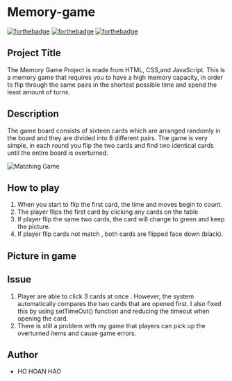# Memory-game
[![forthebadge](https://forthebadge.com/images/badges/uses-html.svg)](https://forthebadge.com)   [![forthebadge](https://forthebadge.com/images/badges/uses-css.svg)](https://forthebadge.com)  [![forthebadge](https://forthebadge.com/images/badges/made-with-javascript.svg)](https://forthebadge.com)
## Project Title
The Memory Game Project is made from HTML, CSS,and JavaScript. This is a memory game that requires you to have a high memory capacity, in order to flip through the same pairs in the shortest possible time and spend the least amount of turns.


## Description
The game board consists of sixteen cards which are arranged randomly in the board and they are divided into 8 different pairs. The game is very simple, in each round you flip the two cards and find two identical cards until the entire board is overturned.

![Matching Game](https://camo.githubusercontent.com/62bfca8e77f922085615c2304f324f448d691c5c/68747470733a2f2f64313768323774366835313561352e636c6f756466726f6e742e6e65742f746f706865722f323031372f46656272756172792f35383962623937325f73637265656e2d73686f742d323031372d30322d30372d61742d332e30332e31352d706d2f73637265656e2d73686f742d323031372d30322d30372d61742d332e30332e31352d706d2e706e67)

## How to play  


1. When you start to flip the first card, the time and moves begin to count.
2. The player flips the first card by clicking any cards on the table
3. If player flip the same two cards, the card will change to green and keep the picture.
4. If player flip cards not match , both cards are flipped face down (black).

## Picture in game
## Issue
1. Player are able to click 3 cards at once . However, the system automatically compares the two cards that are opened first. I also fixed this by using setTimeOut() function and reducing the timeout when opening the card.
2. There is still a problem with my game that players can pick up the overturned items and cause game errors.
## Author
* HO HOAN HAO

